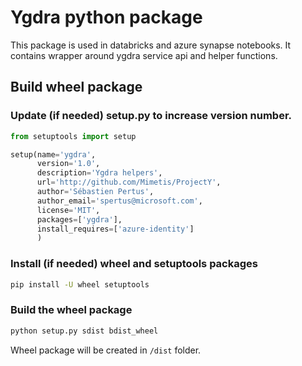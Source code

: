 
# Ygdra python package

This package is used in databricks and azure synapse notebooks. It contains wrapper around ygdra service api and helper functions.

## Build wheel package

### Update (if needed) setup.py to increase version number.

```python
from setuptools import setup

setup(name='ygdra',
      version='1.0',
      description='Ygdra helpers',
      url='http://github.com/Mimetis/ProjectY',
      author='Sébastien Pertus',
      author_email='spertus@microsoft.com',
      license='MIT',
      packages=['ygdra'],
      install_requires=['azure-identity']
      )
```

### Install (if needed) wheel and setuptools packages

```bash
pip install -U wheel setuptools
```

### Build the wheel package

```bash
python setup.py sdist bdist_wheel
```

Wheel package will be created in `/dist` folder.